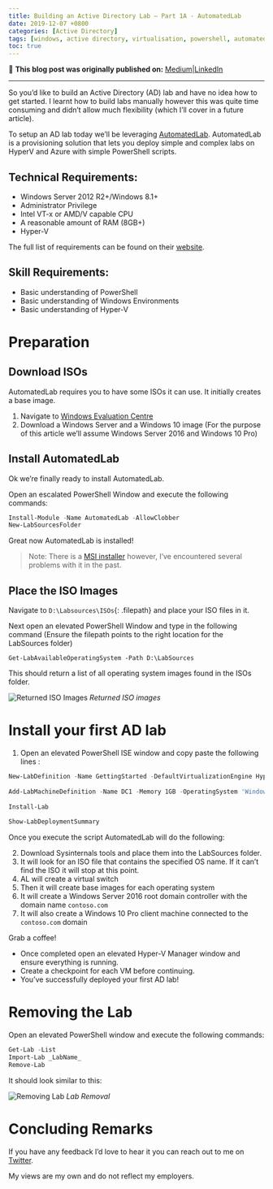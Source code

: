 ```yaml
---
title: Building an Active Directory Lab — Part 1A - AutomatedLab
date: 2019-12-07 +0800
categories: [Active Directory]
tags: [windows, active directory, virtualisation, powershell, automatedlab, hyper-v, homelab, microsoft]
toc: true
---
```


📝 **This blog post was originally published on:** [Medium](https://medium.com/swlh/building-an-active-directory-lab-part-1a-automatedlab-fc2399ebe5be)\|[LinkedIn](https://medium.com/swlh/building-an-active-directory-lab-part-1a-automatedlab-fc2399ebe5be)

---

So you’d like to build an Active Directory (AD) lab and have no idea how to get started. I learnt how to build labs manually however this was quite time consuming and didn’t allow much flexibility (which I’ll cover in a future article).

To setup an AD lab today we’ll be leveraging [AutomatedLab](https://github.com/AutomatedLab/AutomatedLab). AutomatedLab is a provisioning solution that lets you deploy simple and complex labs on HyperV and Azure with simple PowerShell scripts.

## Technical Requirements:

-   Windows Server 2012 R2+/Windows 8.1+
-   Administrator Privilege
-   Intel VT-x or AMD/V capable CPU
-   A reasonable amount of RAM (8GB+)
-   Hyper-V

The full list of requirements can be found on their [website](https://automatedlab.org/en/latest/).

## Skill Requirements:

-   Basic understanding of PowerShell
-   Basic understanding of Windows Environments
-   Basic understanding of Hyper-V

# Preparation

## Download ISOs

AutomatedLab requires you to have some ISOs it can use. It initially creates a base image.

1.  Navigate to [Windows Evaluation Centre](https://www.microsoft.com/en-us/evalcenter/)
2.  Download a Windows Server and a Windows 10 image (For the purpose of this article we’ll assume Windows Server 2016 and Windows 10 Pro)

## Install AutomatedLab

Ok we’re finally ready to install AutomatedLab.

Open an escalated PowerShell Window and execute the following commands:
```powershell
Install-Module -Name AutomatedLab -AllowClobber  
New-LabSourcesFolder
```

Great now AutomatedLab is installed!

> Note: There is a [MSI installer](https://github.com/AutomatedLab/AutomatedLab/releases) however, I’ve encountered several problems with it in the past.

## Place the ISO Images

Navigate to `D:\Labsources\ISOs`{: .filepath} and place your ISO files in it.

Next open an elevated PowerShell Window and type in the following command (Ensure the filepath points to the right location for the LabSources folder)

`Get-LabAvailableOperatingSystem -Path D:\LabSources`

This should return a list of all operating system images found in the ISOs folder.

![Returned ISO Images](https://miro.medium.com/max/700/1*zfdzi3P3VoksGXbvE8IfPA.png)
_Returned ISO images_

# Install your first AD lab

1.  Open an elevated PowerShell ISE window and copy paste the following lines :

```powershell
New-LabDefinition -Name GettingStarted -DefaultVirtualizationEngine HyperV 
  
Add-LabMachineDefinition -Name DC1 -Memory 1GB -OperatingSystem 'Windows Server 2016 Datacenter (Desktop Experience)' -Roles RootDC -DomainName contoso.comAdd-LabMachineDefinition -Name Client1 -Memory 1GB -OperatingSystem 'Windows 10 Pro' -DomainName contoso.com  
  
Install-Lab  
  
Show-LabDeploymentSummary
```

Once you execute the script AutomatedLab will do the following:

2.  Download Sysinternals tools and place them into the LabSources folder.
3.  It will look for an ISO file that contains the specified OS name. If it can’t find the ISO it will stop at this point.
4.  AL will create a virtual switch
5.  Then it will create base images for each operating system
6.  It will create a Windows Server 2016 root domain controller with the domain name `contoso.com`
7.  It will also create a Windows 10 Pro client machine connected to the `contoso.com` domain

Grab a coffee!

-   Once completed open an elevated Hyper-V Manager window and ensure everything is running.
-   Create a checkpoint for each VM before continuing.
-   You’ve successfully deployed your first AD lab!

# Removing the Lab

Open an elevated PowerShell window and execute the following commands:

```powershell
Get-Lab -List  
Import-Lab _LabName_  
Remove-Lab
```

It should look similar to this:

![Removing Lab](https://miro.medium.com/max/700/1*6bvGhKL78_TQ99aoz2DDlQ.png)
_Lab Removal_

# Concluding Remarks

If you have any feedback I’d love to hear it you can reach out to me on [Twitter](https://twitter.com/drunkrhin0).

My views are my own and do not reflect my employers.
